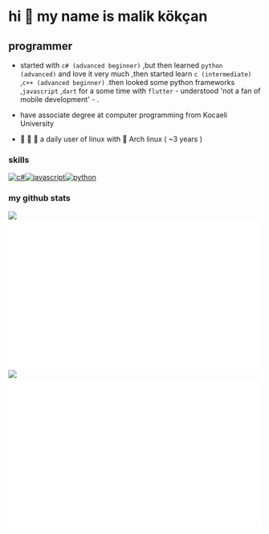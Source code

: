 <!-- ### hi there 👋 -->

<!--
**mal1kc/mal1kc** is a ✨ _special_ ✨ repository because its `readme.md` (this file) appears on your github profile.

here are some ideas to get you started:

- 🔭 i’m currently working on ...
- 🌱 i’m currently learning ...
- 👯 i’m looking to collaborate on ...
- 🤔 i’m looking for help with ...
- 💬 ask me about ...
- 📫 how to reach me: ...
- 😄 pronouns: ...
- ⚡ fun fact: ...
-->
hi 👋 my name is malik kökçan
=============================
programmer
-------------------

+ started with `c# (advanced beginner)` ,but then learned `python (advanced)` and love it very much ,then started learn `c (intermediate)` ,`c++ (advanced beginner)` .then looked some python frameworks ,`javascript` ,`dart` for a some time with `flutter` - understood 'not a fan of mobile development' - .
+ have associate degree at computer programming from Kocaeli University

+     a daily user of linux with  Arch linux ( ~3 years )

### skills

<a href="https://docs.microsoft.com/en-us/dotnet/csharp/" target="_blank" rel="noreferrer"><img src="https://raw.githubusercontent.com/danielcranney/readme-generator/main/public/icons/skills/csharp-colored.svg" width="36" height="36" alt="c#" /></a><a href="https://developer.mozilla.org/en-us/docs/web/javascript" target="_blank" rel="noreferrer"><img src="https://raw.githubusercontent.com/danielcranney/readme-generator/main/public/icons/skills/javascript-colored.svg" width="36" height="36" alt="javascript" /></a><a href="https://www.python.org/" target="_blank" rel="noreferrer"><img src="https://raw.githubusercontent.com/danielcranney/readme-generator/main/public/icons/skills/python-colored.svg" width="36" height="36" alt="python" /></a>

### my github stats
<a href="https://github.com/mal1kc/github-stats">
<img src="https://komarev.com/ghpvc/?username=mal1kc&color=blueviolet&style=flat-square">
<br>
<img src="https://github.com/mal1kc/github-stats/blob/master/generated/overview.svg#gh-dark-mode-only" />
  <br>
<img src="https://github-readme-streak-stats.herokuapp.com?user=mal1kc&theme=dark&hide_border=true">
<br>
  <img src="https://raw.githubusercontent.com/mal1kc/github-stats/master/generated/languages.svg#gh-dark-mode-only">
</a>
